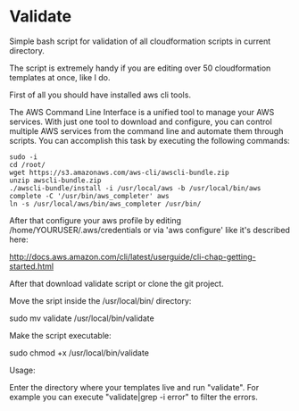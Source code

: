 # Validate

Simple bash script for validation of all cloudformation scripts in current directory.

The script is extremely handy if you are editing over 50 cloudformation templates at once, like I do.

First of all you should have installed aws cli tools.

The AWS Command Line Interface is a unified tool to manage your AWS services. With just one tool to download and configure, you can control multiple AWS services from the command line and automate them through scripts. You can accomplish this task by executing the following commands:
    
    sudo -i 	
    cd /root/
    wget https://s3.amazonaws.com/aws-cli/awscli-bundle.zip
    unzip awscli-bundle.zip
    ./awscli-bundle/install -i /usr/local/aws -b /usr/local/bin/aws
    complete -C '/usr/bin/aws_completer' aws
    ln -s /usr/local/aws/bin/aws_completer /usr/bin/

After that configure your aws profile by editing /home/YOURUSER/.aws/credentials or via 'aws configure' like it's described here:

http://docs.aws.amazon.com/cli/latest/userguide/cli-chap-getting-started.html

After that download validate script or clone the git project.

Move the sript inside the /usr/local/bin/ directory:

sudo mv validate /usr/local/bin/validate

Make the script executable:

sudo chmod +x /usr/local/bin/validate

Usage:

Enter the directory where your templates live and run "validate".
For example you can execute "validate|grep -i error" to filter the errors.
